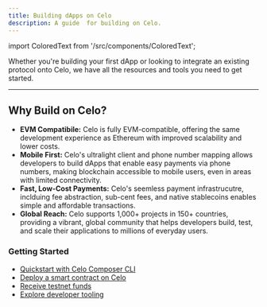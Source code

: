 ```yaml
---
title: Building dApps on Celo
description: A guide  for building on Celo.
---
```

import ColoredText from '/src/components/ColoredText';

Whether you're building your first dApp or looking to integrate an existing protocol onto Celo, we have all the resources and tools you need to get started.

---

## Why Build on Celo?

- **EVM Compatibile:** Celo is fully EVM-compatible, offering the same development experience as Ethereum with improved scalability and lower costs.
- **Mobile First:** Celo's ultralight client and phone number mapping allows developers to build dApps that enable easy payments via phone numbers, making blockchain accessible to mobile users, even in areas with limited connectivity.
- **Fast, Low-Cost Payments:** Celo's seemless payment infrastrucutre, inclduing fee abstraction, sub-cent fees, and native stablecoins enables simple and affordable transactions.
- **Global Reach:** Celo supports 1,000+ projects in 150+ countries, providing a vibrant, global community that helps developers build, test, and scale their applications to millions of everyday users. 


### Getting Started

- <a href="/build/quickstart" target="_blank">Quickstart with Celo Composer CLI</a>
- <a href="/developer/dev-environments/overview" target="_blank">Deploy a smart contract on Celo</a>
- <a href="https://faucet.celo.org/alfajores" target="_blank">Receive testnet funds</a>
- <a href="/developer" target="_blank">Explore developer tooling</a>

